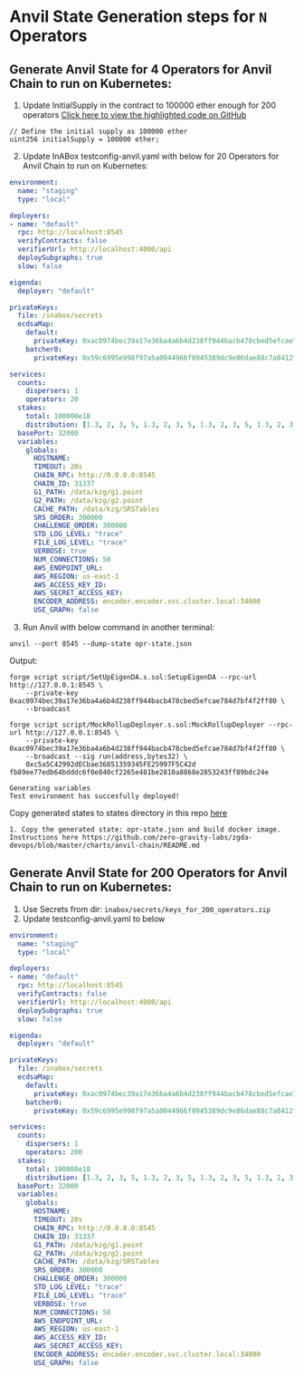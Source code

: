 # Anvil State Generation steps for `N` Operators

## Generate Anvil State for 4 Operators for Anvil Chain to run on Kubernetes:
1. Update InitialSupply in the contract to 100000 ether enough for 200 operators
[Click here to view the highlighted code on GitHub](https://github.com/zero-gravity-labs/zgda/blob/7a16b44b8b06e770e15d372108df2fd220720697/contracts/script/SetUpEigenDA.s.sol#L58C38-L58C38)


```solidity
// Define the initial supply as 100000 ether
uint256 initialSupply = 100000 ether;
```

2. Update InABox testconfig-anvil.yaml with below for 20 Operators for Anvil Chain to run on Kubernetes:
```yaml
environment:
  name: "staging"
  type: "local"

deployers:
- name: "default"
  rpc: http://localhost:8545
  verifyContracts: false
  verifierUrl: http://localhost:4000/api
  deploySubgraphs: true
  slow: false

eigenda:
  deployer: "default"

privateKeys:
  file: /inabox/secrets
  ecdsaMap:
    default:
      privateKey: 0xac0974bec39a17e36ba4a6b4d238ff944bacb478cbed5efcae784d7bf4f2ff80
    batcher0:
      privateKey: 0x59c6995e998f97a5a0044966f0945389dc9e86dae88c7a8412f4603b6b78690d

services:
  counts:
    dispersers: 1
    operators: 20
  stakes:
    total: 100000e18
    distribution: [1.3, 2, 3, 5, 1.3, 2, 3, 5, 1.3, 2, 3, 5, 1.3, 2, 3, 5, 1.3, 2, 3, 5]
  basePort: 32000
  variables:
    globals:
      HOSTNAME:
      TIMEOUT: 20s
      CHAIN_RPC: http://0.0.0.0:8545
      CHAIN_ID: 31337
      G1_PATH: /data/kzg/g1.point
      G2_PATH: /data/kzg/g2.point
      CACHE_PATH: /data/kzg/SRSTables
      SRS_ORDER: 300000
      CHALLENGE_ORDER: 300000
      STD_LOG_LEVEL: "trace"
      FILE_LOG_LEVEL: "trace"
      VERBOSE: true
      NUM_CONNECTIONS: 50
      AWS_ENDPOINT_URL:
      AWS_REGION: us-east-1
      AWS_ACCESS_KEY_ID:
      AWS_SECRET_ACCESS_KEY:
      ENCODER_ADDRESS: encoder.encoder.svc.cluster.local:34000
      USE_GRAPH: false
```

3. Run Anvil with below command in another terminal:
```
anvil --port 8545 --dump-state opr-state.json
```

Output:
```
forge script script/SetUpEigenDA.s.sol:SetupEigenDA --rpc-url http://127.0.0.1:8545 \
    --private-key 0xac0974bec39a17e36ba4a6b4d238ff944bacb478cbed5efcae784d7bf4f2ff80 \
    --broadcast

forge script script/MockRollupDeployer.s.sol:MockRollupDeployer --rpc-url http://127.0.0.1:8545 \
    --private-key 0xac0974bec39a17e36ba4a6b4d238ff944bacb478cbed5efcae784d7bf4f2ff80 \
    --broadcast --sig run(address,bytes32) \
    0xc5a5C42992dECbae36851359345FE25997F5C42d fb89ee77edb64bdddc6f0e840cf2265e481be2810a8868e2853243ff89bdc24e

Generating variables
Test environment has succesfully deployed!
```

Copy generated states to states directory in this repo [here](https://github.com/zero-gravity-labs/zgda-devops/tree/master/charts/anvil-chain/states)
```
1. Copy the generated state: opr-state.json and build docker image. Instructions here https://github.com/zero-gravity-labs/zgda-devops/blob/master/charts/anvil-chain/README.md
```

## Generate Anvil State for 200 Operators for Anvil Chain to run on Kubernetes:
1. Use Secrets from dir: `inabox/secrets/keys_for_200_operators.zip` 
2. Update testconfig-anvil.yaml to below

```yaml
environment:
  name: "staging"
  type: "local"

deployers:
- name: "default"
  rpc: http://localhost:8545
  verifyContracts: false
  verifierUrl: http://localhost:4000/api
  deploySubgraphs: true
  slow: false

eigenda:
  deployer: "default"

privateKeys:
  file: /inabox/secrets
  ecdsaMap:
    default:
      privateKey: 0xac0974bec39a17e36ba4a6b4d238ff944bacb478cbed5efcae784d7bf4f2ff80
    batcher0:
      privateKey: 0x59c6995e998f97a5a0044966f0945389dc9e86dae88c7a8412f4603b6b78690d

services:
  counts:
    dispersers: 1
    operators: 200
  stakes:
    total: 100000e18
    distribution: [1.3, 2, 3, 5, 1.3, 2, 3, 5, 1.3, 2, 3, 5, 1.3, 2, 3, 5, 1.3, 2, 3, 5, 1.3, 2, 3, 5, 1.3, 2, 3, 5, 1.3, 2, 3, 5, 1.3, 2, 3, 5, 1.3, 2, 3, 5, 1.3, 2, 3, 5, 1.3, 2, 3, 5, 1.3, 2, 3, 5, 1.3, 2, 3, 5, 1.3, 2, 3, 5, 1.3, 2, 3, 5, 1.3, 2, 3, 5, 1.3, 2, 3, 5, 1.3, 2, 3, 5, 1.3, 2, 3, 5, 1.3, 2, 3, 5, 1.3, 2, 3, 5, 1.3, 2, 3, 5, 1.3, 2, 3, 5, 1.3, 2, 3, 5, 1.3, 2, 3, 5, 1.3, 2, 3, 5, 1.3, 2, 3, 5, 1.3, 2, 3, 5, 1.3, 2, 3, 5, 1.3, 2, 3, 5, 1.3, 2, 3, 5, 1.3, 2, 3, 5, 1.3, 2, 3, 5, 1.3, 2, 3, 5, 1.3, 2, 3, 5, 1.3, 2, 3, 5, 1.3, 2, 3, 5, 1.3, 2, 3, 5, 1.3, 2, 3, 5, 1.3, 2, 3, 5, 1.3, 2, 3, 5, 1.3, 2, 3, 5, 1.3, 2, 3, 5, 1.3, 2, 3, 5, 1.3, 2, 3, 5, 1.3, 2, 3, 5, 1.3, 2, 3, 5, 1.3, 2, 3, 5, 1.3, 2, 3, 5]
  basePort: 32000
  variables:
    globals:
      HOSTNAME:
      TIMEOUT: 20s
      CHAIN_RPC: http://0.0.0.0:8545
      CHAIN_ID: 31337
      G1_PATH: /data/kzg/g1.point
      G2_PATH: /data/kzg/g2.point
      CACHE_PATH: /data/kzg/SRSTables
      SRS_ORDER: 300000
      CHALLENGE_ORDER: 300000
      STD_LOG_LEVEL: "trace"
      FILE_LOG_LEVEL: "trace"
      VERBOSE: true
      NUM_CONNECTIONS: 50
      AWS_ENDPOINT_URL:
      AWS_REGION: us-east-1
      AWS_ACCESS_KEY_ID:
      AWS_SECRET_ACCESS_KEY:
      ENCODER_ADDRESS: encoder.encoder.svc.cluster.local:34000
      USE_GRAPH: false
```

